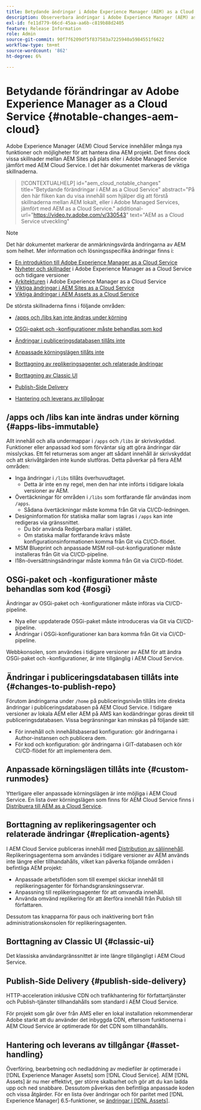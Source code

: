 ```yaml
---
title: Betydande ändringar i Adobe Experience Manager (AEM) as a Cloud Service
description: Observerbara ändringar i Adobe Experience Manager (AEM) as a Cloud Service.
exl-id: fe11d779-66cd-45aa-aa6b-c819b88d2405
feature: Release Information
role: Admin
source-git-commit: 90f7f6209df5f837583a7225940a5984551f6622
workflow-type: tm+mt
source-wordcount: '862'
ht-degree: 6%

---
```


# Betydande förändringar av Adobe Experience Manager as a Cloud Service {#notable-changes-aem-cloud}

Adobe Experience Manager (AEM) Cloud Service innehåller många nya funktioner och möjligheter för att hantera dina AEM projekt. Det finns dock vissa skillnader mellan AEM Sites på plats eller i Adobe Managed Service jämfört med AEM Cloud Service. I det här dokumentet markeras de viktiga skillnaderna.

>[!CONTEXTUALHELP]
>id="aem_cloud_notable_changes"
>title="Betydande förändringar i AEM as a Cloud Service"
>abstract="På den här fliken kan du visa innehåll som hjälper dig att förstå skillnaderna mellan AEM lokalt, eller i Adobe Managed Services, jämfört med AEM as a Cloud Service."
>additional-url="https://video.tv.adobe.com/v/330543" text="AEM as a Cloud Service utveckling"


>[!NOTE]
>Det här dokumentet markerar de anmärkningsvärda ändringarna av AEM som helhet. Mer information och lösningsspecifika ändringar finns i:
>
>* [En introduktion till Adobe Experience Manager as a Cloud Service](/help/overview/introduction.md)
>* [Nyheter och skillnader](/help/overview/what-is-new-and-different.md) i Adobe Experience Manager as a Cloud Service och tidigare versioner
>* [Arkitekturen](/help/overview/architecture.md) i Adobe Experience Manager as a Cloud Service
>* [Viktiga ändringar i AEM Sites as a Cloud Service](/help/sites-cloud/sites-cloud-changes.md)
>* [Viktiga ändringar i AEM Assets as a Cloud Service](/help/assets/assets-cloud-changes.md)

De största skillnaderna finns i följande områden:

* [/apps och /libs kan inte ändras under körning](#apps-libs-immutable)

* [OSGi-paket och -konfigurationer måste behandlas som kod](#osgi)

* [Ändringar i publiceringsdatabasen tillåts inte](#changes-to-publish-repo)

* [Anpassade körningslägen tillåts inte](#custom-runmodes)

* [Borttagning av replikeringsagenter och relaterade ändringar](#replication-agents)

* [Borttagning av Classic UI](#classic-ui)

* [Publish-Side Delivery](#publish-side-delivery)

* [Hantering och leverans av tillgångar](#asset-handling)

## /apps och /libs kan inte ändras under körning {#apps-libs-immutable}

Allt innehåll och alla undermappar i `/apps` och `/libs` är skrivskyddad. Funktioner eller anpassad kod som förväntar sig att göra ändringar där misslyckas. Ett fel returneras som anger att sådant innehåll är skrivskyddat och att skrivåtgärden inte kunde slutföras. Detta påverkar på flera AEM områden:

* Inga ändringar i `/libs` tillåts överhuvudtaget.
   * Detta är inte en ny regel, men den har inte införts i tidigare lokala versioner av AEM.
* Övertäckningar för områden i `/libs` som fortfarande får användas inom `/apps`.
   * Sådana övertäckningar måste komma från Git via CI/CD-ledningen.
* Designinformation för statiska mallar som lagras i `/apps` kan inte redigeras via gränssnittet.
   * Du bör använda Redigerbara mallar i stället.
   * Om statiska mallar fortfarande krävs måste konfigurationsinformationen komma från Git via CI/CD-flödet.
* MSM Blueprint och anpassade MSM roll-out-konfigurationer måste installeras från Git via CI/CD-pipeline.
* I18n-översättningsändringar måste komma från Git via CI/CD-flödet.

## OSGi-paket och -konfigurationer måste behandlas som kod {#osgi}

Ändringar av OSGi-paket och -konfigurationer måste införas via CI/CD-pipeline.

* Nya eller uppdaterade OSGi-paket måste introduceras via Git via CI/CD-pipeline.
* Ändringar i OSGi-konfigurationer kan bara komma från Git via CI/CD-pipeline.

Webbkonsolen, som användes i tidigare versioner av AEM för att ändra OSGi-paket och -konfigurationer, är inte tillgänglig i AEM Cloud Service.

## Ändringar i publiceringsdatabasen tillåts inte {#changes-to-publish-repo}

Förutom ändringarna under `/home` på publiceringsnivån tillåts inte direkta ändringar i publiceringsdatabasen på AEM Cloud Service. I tidigare versioner av lokala AEM eller AEM på AMS kan kodändringar göras direkt till publiceringsdatabasen. Vissa begränsningar kan minskas på följande sätt:

* För innehåll och innehållsbaserad konfiguration: gör ändringarna i Author-instansen och publicera dem.
* För kod och konfiguration: gör ändringarna i GIT-databasen och kör CI/CD-flödet för att implementera dem.

## Anpassade körningslägen tillåts inte {#custom-runmodes}

Ytterligare eller anpassade körningslägen är inte möjliga i AEM Cloud Service. En lista över körningslägen som finns för AEM Cloud Service finns i [Distribuera till AEM as a Cloud Service](/help/implementing/deploying/overview.md#runmodes).

## Borttagning av replikeringsagenter och relaterade ändringar {#replication-agents}

I AEM Cloud Service publiceras innehåll med [Distribution av säljinnehåll](https://sling.apache.org/documentation/bundles/content-distribution.html). Replikeringsagenterna som användes i tidigare versioner av AEM används inte längre eller tillhandahålls, vilket kan påverka följande områden i befintliga AEM projekt:

* Anpassade arbetsflöden som till exempel skickar innehåll till replikeringsagenter för förhandsgranskningsservrar.
* Anpassning till replikeringsagenter för att omvandla innehåll.
* Använda omvänd replikering för att återföra innehåll från Publish till författaren.

Dessutom tas knapparna för paus och inaktivering bort från administrationskonsolen för replikeringsagenten.

## Borttagning av Classic UI {#classic-ui}

Det klassiska användargränssnittet är inte längre tillgängligt i AEM Cloud Service.

## Publish-Side Delivery {#publish-side-delivery}

HTTP-acceleration inklusive CDN och trafikhantering för författartjänster och Publish-tjänster tillhandahålls som standard i AEM Cloud Service.

För projekt som går över från AMS eller en lokal installation rekommenderar Adobe starkt att du använder det inbyggda CDN, eftersom funktionerna i AEM Cloud Service är optimerade för det CDN som tillhandahålls.

## Hantering och leverans av tillgångar {#asset-handling}

Överföring, bearbetning och nedladdning av mediefiler är optimerade i [!DNL Experience Manager Assets] som [!DNL Cloud Service]. AEM [!DNL Assets] är nu mer effektivt, ger större skalbarhet och gör att du kan ladda upp och ned snabbare. Dessutom påverkas den befintliga anpassade koden och vissa åtgärder. För en lista över ändringar och för paritet med [!DNL Experience Manager] 6.5-funktioner, se [ändringar i [!DNL Assets]](/help/assets/assets-cloud-changes.md).
